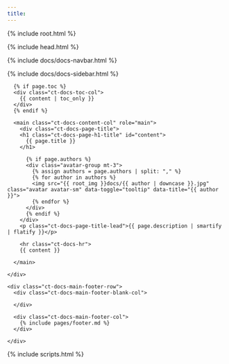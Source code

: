 ```yaml
---
title:
---
```


{% include root.html %}
<!DOCTYPE html>
<html>
<head>
  {% include head.html %}
</head>

<body class="docs {% if site.bg_color %} {{ site.bg_color }} {% endif %}">
  <!-- Google Tag Manager (noscript) -->
  <noscript><iframe src="https://www.googletagmanager.com/ns.html?id=GTM-M256CF6"
  height="0" width="0" style="display:none;visibility:hidden"></iframe></noscript>
  <!-- End Google Tag Manager (noscript) -->

  {% include docs/docs-navbar.html %}

  <div class="oblique position-absolute top-0 end-0 h-100 opacity-6">
    <div class="oblique-image bg-cover position-absolute fixed-top ms-n12 mt-n12 h-100 z-index-0" style="background-image:url('{{root}}assets/img/gradient.svg')"></div>
  </div>

  <div class="ct-docs-main-container">
    <div class="ct-docs-main-content-row">
      <div class="ct-docs-sidebar-col">
        {% include docs/docs-sidebar.html %}
      </div>

      {% if page.toc %}
      <div class="ct-docs-toc-col">
        {{ content | toc_only }}
      </div>
      {% endif %}

      <main class="ct-docs-content-col" role="main">
        <div class="ct-docs-page-title">
        <h1 class="ct-docs-page-h1-title" id="content">
          {{ page.title }}
        </h1>

          {% if page.authors %}
          <div class="avatar-group mt-3">
            {% assign authors = page.authors | split: "," %}
            {% for author in authors %}
            <img src="{{ root_img }}docs/{{ author | downcase }}.jpg" class="avatar avatar-sm" data-toggle="tooltip" data-title="{{ author }}">
            {% endfor %}
          </div>
          {% endif %}
        </div>
        <p class="ct-docs-page-title-lead">{{ page.description | smartify | flatify }}</p>

        <hr class="ct-docs-hr">
        {{ content }}

      </main>

    </div>

    <div class="ct-docs-main-footer-row">
      <div class="ct-docs-main-footer-blank-col">

      </div>

      <div class="ct-docs-main-footer-col">
        {% include pages/footer.md %}
      </div>

    </div>
  </div>

  {% include scripts.html %}

</body>
</html>
